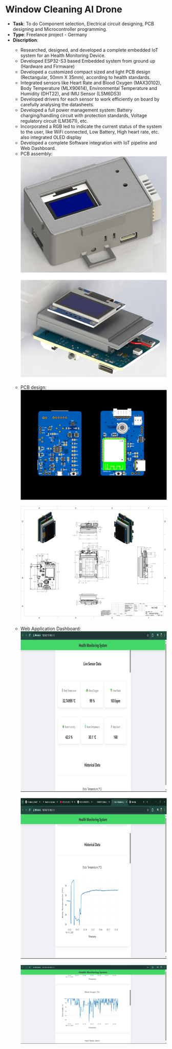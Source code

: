 # Window Cleaning AI Drone

- <strong>Task</strong>: To do Component selection, Electrical circuit designing, PCB designing and Microcontroller programming.
- <strong>Type</strong>: Freelance project - Germany
- <strong>Discription</strong>:
<ul><ul>
<li>Researched, designed, and developed a complete embedded IoT system for an Health Monitoring Device.</li>
<li>Developed ESP32-S3 based Embedded system from ground up (Hardware and Firmware)</li>
<li>Developed a customized compact sized and light PCB design (Rectangular, 50mm X 35mm), according to health standards.</li>
<li>Integrated sensors like Heart Rate and Blood Oxygen (MAX30102), Body Temperature (MLX90614), Environmental Temperature and Humidity (DHT22), and IMU Sensor (LSM6DS3)</li>
<li>Developed drivers for each sensor to work efficiently on board by carefully analysing the datasheets.</li>
<li>Developed a full power management system: Battery charging/handling circuit with protection standards, Voltage regulatory circuit (LM3671), etc.</li>
<li>Incorporated a RGB led to indicate the current status of the system to the user, like WiFi connected, Low Battery, High heart rate, etc. also integrated OLED display</li>
<li>Developed a complete Software integration with IoT pipeline and Web Dashboard.</li>

<li>PCB assembly:</li>
<img src = "https://github.com/kirtansoni1/Project_Portfolio/blob/main/Health%20Monitoring%20IoT%20Device/Health_Monitoring_Device.JPG"></br>
<img src = "https://github.com/kirtansoni1/Project_Portfolio/blob/main/Health%20Monitoring%20IoT%20Device/Assembly.png"></br>
<li>PCB design:</li>
<img src = "https://github.com/kirtansoni1/Project_Portfolio/blob/main/Health%20Monitoring%20IoT%20Device/Health_Monitoring_IoT_PCB.png"></br></br>
<img src = "https://github.com/kirtansoni1/Project_Portfolio/blob/main/Health%20Monitoring%20IoT%20Device/dimension_electronics.png"></br></br>
<li>Web Application Dashboard:</li>
<img src = "https://github.com/kirtansoni1/Project_Portfolio/blob/main/Health%20Monitoring%20IoT%20Device/Health_Monitoring_device_dashboard1.png" width = "700" height = "500"></br></br>
<img src = "https://github.com/kirtansoni1/Project_Portfolio/blob/main/Health%20Monitoring%20IoT%20Device/Health_Monitoring_device_dashboard3.png" width = "700" height = "500"></br></br>
<img src = "https://github.com/kirtansoni1/Project_Portfolio/blob/main/Health%20Monitoring%20IoT%20Device/Health_Monitoring_device_dashboard2.png">